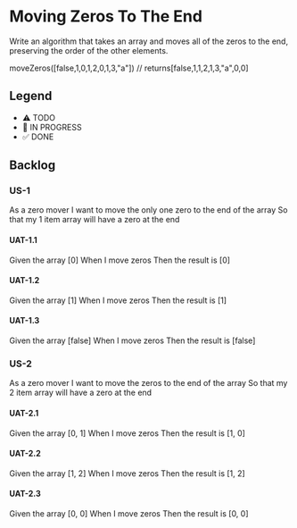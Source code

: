 # Moving Zeros To The End

Write an algorithm that takes an array and moves all of the zeros to the end, preserving the order of the other elements.

moveZeros([false,1,0,1,2,0,1,3,"a"]) // returns[false,1,1,2,1,3,"a",0,0]

## Legend
- ⚠ TODO
- 🚧 IN PROGRESS
- ✅ DONE

## Backlog

### US-1
As a zero mover
I want to move the only one zero to the end of the array
So that my 1 item array will have a zero at the end

#### UAT-1.1
Given the array [0]
When I move zeros
Then the result is [0]

#### UAT-1.2
Given the array [1]
When I move zeros
Then the result is [1]

#### UAT-1.3
Given the array [false]
When I move zeros
Then the result is [false]

### US-2
As a zero mover
I want to move the zeros to the end of the array
So that my 2 item array will have a zero at the end

#### UAT-2.1
Given the array [0, 1]
When I move zeros
Then the result is [1, 0]

#### UAT-2.2
Given the array [1, 2]
When I move zeros
Then the result is [1, 2]

#### UAT-2.3
Given the array [0, 0]
When I move zeros
Then the result is [0, 0]